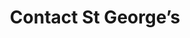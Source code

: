 ---
title: Contact St George’s
layout: page
hidden: false
description: Whether you want to ask us something, tell us something, or get help planning a visit to us, you’ll find the information you need below.
tabs:
- title: 'Contact details'
  content: |-
    Telephone: 01924 369631

    Email: [info@stgeorgeslupset.org.uk](mailto:info@stgeorgeslupset.org.uk)

    Or call in and see us:

    <address>
      St George's Community Centre<br />
      Broadway<br />
      Lupset<br />
      Wakefield<br />
      West Yorkshire<br />
      WF2 8AA<br /><br />
    </address>


    You can also stay up to date by finding us on [Facebook](http://www.facebook.com/StGeorgesCommunityCentre) or following us on [Twitter](http://twitter.com/stgeorgeslupset).
    <p class="message">Contact details for each of our nurseries can be found on their individual pages.</p>
- title: 'Finding us'
  content: |-
    St George's Community Centre is located in Lupset, Wakefield. Situated in between Leeds, Pontefract, Barnsley, Huddersfield and Halifax, there is easy access from the M1, M62 and M606.

    There are two train stations nearby: Westgate Train Station and Dewsbury Train Station. From both stations there are convenient bus links to the centre.
    <iframe src="https://www.google.com/maps/embed?pb=!1m18!1m12!1m3!1d2363.6537768595276!2d-1.5386839843188318!3d53.67097258004832!2m3!1f0!2f0!3f0!3m2!1i1024!2i768!4f13.1!3m3!1m2!1s0x487966ce5e9786c3%3A0xe481f7a560b8b6c4!2sSt+George&#39;s+Community+Centre!5e0!3m2!1sen!2suk!4v1507031083283" width="600" height="450" frameborder="0" style="border:0" allowfullscreen></iframe>
- title: 'Send us a message'
  content: |-
    <form action="http://formspree.io/info@stgeorgeslupset.org.uk" method="POST">
      <label for="form-name">Name
      <input type="text" name="name" id="form-name" placeholder="Enter your name" required/>
      </label>
      <label for="form-email">Email
      <input type="email" name="_replyto" id="form-email" placeholder="Enter your email address" required/>
      </label>
      <label for="form-phone">Phone number
      <input type="number" name="phone" id="form-phone" placeholder="Enter your phone number (optional)"/>
      </label>
      <label for="form-type">My enquiry is about</label>
      <select name="type" id="form-type">
        <option value="" disabled selected>Please select...</option>
        <option value="Childcare">Childcare and early education</option>
        <option value="Learning and employability">Learning and employability</option>
        <option value="Wellbeing">Wellbeing</option>
        <option value="Young people’s activities">Young people’s activities</option>
        <option value="The cafe">The Cafe</option>
        <option value="Room hire">Room Hire</option>
        <option value="Minibus hire">Minibus Hire</option>
        <option value="Other">Other</option>
      </select>
      <div class="alert" id="childcare-alert"></div>
      <input name="_cc" type="hidden" id="form-cc" />
      <label for="form-message">Message</label>
      <textarea type="number" name="message" id="form-message" placeholder="Enter your message"></textarea>
      <input type="submit" value="Send" class="button"/>
    </form>
    <script type="text/javascript">
      var contactType = document.querySelector('#form-type');
      var formCc = document.querySelector('#form-cc');
      contactType.addEventListener("change", function(){
        if(this.value == 'Childcare') {
          formCc.value = 'childcare@stgeorgeslupset.co.uk';
        }
        else {
          formCc.value = '';
        }
      });
    </script>
---
